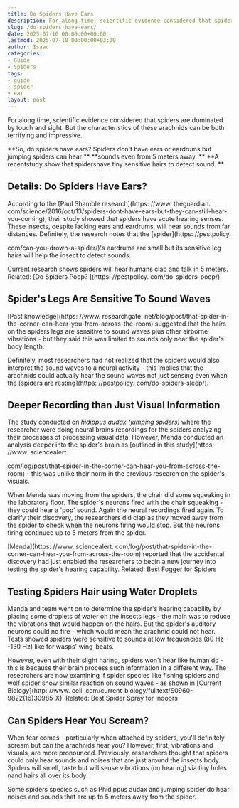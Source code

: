```yaml
---
title: Do Spiders Have Ears
description: For along time, scientific evidence considered that spiders are dominated by touch and sight. But the characteristics of these arachnids can be both...
slug: /do-spiders-have-ears/
date: 2025-07-10 00:00:00+00:00
lastmod: 2025-07-10 00:00:00+03:00
author: Isaac
categories:
- Guide
- Spiders
tags:
- guide
- spider
- ear
layout: post
---
```


For along time, scientific evidence considered that spiders are dominated by touch and sight. But the characteristics of these arachnids can be both terrifying and impressive.

**So, do spiders have ears? Spiders don't have ears or eardrums but jumping spiders can hear ** **sounds even from 5 meters away. ** **A recentstudy show that spidershave tiny sensitive hairs to detect sound. **

##  Details: Do Spiders Have Ears?

According to the [Paul Shamble research](https: //www. theguardian. com/science/2016/oct/13/spiders-dont-have-ears-but-they-can-still-hear-you-coming), their study showed that spiders have acute hearing senses. These insects, despite lacking ears and eardrums, will hear sounds from far distances. Definitely, the research notes that the [spider](https: //pestpolicy.

com/can-you-drown-a-spider/)'s eardrums are small but its sensitive leg hairs will help the insect to detect sounds.

Current research shows spiders will hear humans clap and talk in 5 meters. Related: [Do Spiders Poop? ](https: //pestpolicy. com/do-spiders-poop/)

##  Spider's Legs Are Sensitive To Sound Waves

[Past knowledge](https: //www. researchgate. net/blog/post/that-spider-in-the-corner-can-hear-you-from-across-the-room) suggested that the hairs on the spiders legs are sensitive to sound waves plus other airborne vibrations - but they said this was limited to sounds only near the spider's body length.

Definitely, most researchers had not realized that the spiders would also interpret the sound waves to a neural activity - this implies that the arachnids could actually hear the sound waves not just sensing even when the [spiders are resting](https: //pestpolicy. com/do-spiders-sleep/).

##  Deeper Recording than Just Visual Information

The study conducted on *hidippus audax (jumping spiders)* where the researcher were doing neural brains recordings for the spiders analyzing their processes of processing visual data. However, Menda conducted an analysis deeper into the spider's brain as [outlined in this study](https: //www. sciencealert.

com/log/post/that-spider-in-the-corner-can-hear-you-from-across-the-room) - this was unlike their norm in the previous research on the spider's visuals.

When Menda was moving from the spiders, the chair did some squeaking in the laboratory floor. The spider's neurons fired with the chair squeaking - they could hear a 'pop' sound. Again the neural recordings fired again. To clarify their discovery, the researchers did clap as they moved away from the spider to check when the neurons firing would stop. But the neurons firing continued up to 5 meters from the spider.

[Menda](https: //www. sciencealert. com/log/post/that-spider-in-the-corner-can-hear-you-from-across-the-room) reported that the accidental discovery had just enabled the researchers to begin a new journey into testing the spider's hearing capability. Related: Best Fogger for Spiders

##  Testing Spiders Hair using Water Droplets

Menda and team went on to determine the spider's hearing capability by placing some droplets of water on the insects legs - the main was to reduce the vibrations that would happen on the hairs. But the spider's auditory neurons could no fire - which would mean the arachnid could not hear. Tests showed spiders were sensitive to sounds at low frequencies (80 Hz -130 Hz) like for wasps' wing-beats.

However, even with their slight haring, spiders won't hear like human do - this is because their brain process such information in a different way. The researchers are now examining if spider species like fishing spiders and wolf spider show similar reaction on sound waves - as shown in [Current Biology](http: //www. cell. com/current-biology/fulltext/S0960-9822(16)30985-X). Related: Best Spider Spray for Indoors

##  Can Spiders Hear You Scream?

When fear comes - particularly when attached by spiders, you'll definitely scream but can the arachnids hear you? However, first, vibrations and visuals, are more pronounced. Previously, researchers thought that spiders could only hear sounds and noises that are just around the insects body. Spiders will smell, taste but will sense vibrations (on hearing) via tiny holes nand hairs all over its body.

Some spiders species such as Phidippus audax and jumping spider do hear noises and sounds that are up to 5 meters away from the spider.

